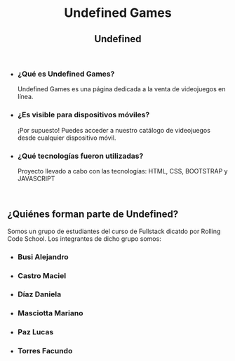 <h1 align='center'> Undefined Games</h1>
<h2 align='center'> Undefined </h2>
</br>
<ul>
  <li>
    <h3>¿Qué es Undefined Games?</h3>
    <p>Undefined Games es una página dedicada a la venta de videojuegos en línea.</p>
  </li>
  <li>
    <h3>¿Es visible para dispositivos móviles?</h3>
    <p>¡Por supuesto! Puedes acceder a nuestro catálogo de videojuegos desde cualquier dispositivo móvil.</p>
  </li>
  <li>
    <h3>¿Qué tecnologías fueron utilizadas?</h3>
    <p>Proyecto llevado a cabo con las tecnologías: HTML, CSS, BOOTSTRAP y JAVASCRIPT</p>
  </li>
</ul>
</br>
<h2>¿Quiénes forman parte de Undefined?</h2>
<p>Somos un grupo de estudiantes del curso de Fullstack dicatdo por Rolling Code School. Los integrantes de dicho grupo somos:</p>
<ul>
  <li>
    <h3>Busi Alejandro</h3>
  </li>
  <li>
    <h3>Castro Maciel</h3>
  </li>
  <li>
    <h3>Díaz Daniela</h3>
  </li>
  <li>
    <h3>Masciotta Mariano</h3>
  </li>
  <li>
    <h3>Paz Lucas</h3>
  </li>
  <li>
    <h3>Torres Facundo</h3>
  </li>
</ul>
